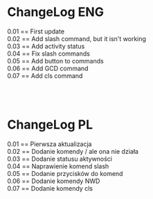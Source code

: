 # ChangeLog ENG
0.01 == First update <br>
0.02 == Add slash command, but it isn't working <br>
0.03 == Add activity status <br>
0.04 == Fix slash commands <br>
0.05 == Add button to commands <br>
0.06 == Add GCD command <br>
0.07 == Add cls command <br>

<br><br>
# ChangeLog PL
0.01 == Pierwsza aktualizacja <br>
0.02 == Dodanie komendy / ale ona nie działa <br> 
0.03 == Dodanie statusu aktywności <br>
0.04 == Naprawienie komend slash <br>
0.05 == Dodanie przycisków do komend <br>
0.06 == Dodanie komendy NWD <br>
0.07 == Dodanie komendy cls <br>
